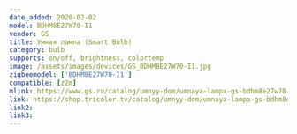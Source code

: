 ```yaml
---
date_added: 2020-02-02
model: BDHM8E27W70-I1
vendor: GS
title: Умная лампа (Smart Bulb)
category: bulb
supports: on/off, brightness, colortemp
image: /assets/images/devices/GS_BDHM8E27W70-I1.jpg
zigbeemodel: ['BDHM8E27W70-I1']
compatible: [z2m]
mlink: https://www.gs.ru/catalog/umnyy-dom/umnaya-lampa-gs-bdhm8e27w70-i1/
link: https://shop.tricolor.tv/catalog/umnyy-dom/umnaya-lampa-gs-bdhm8e27w70-i1/
link2: 
link3: 
---
```



